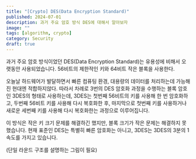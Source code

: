 ```yaml
---
title: "[Crypto] DES(Data Encryption Standard)"
published: 2024-07-01
description: 과거 주요 암호 방식 DES에 대해서 알아보자
image: ""
tags: [algorithm, crypto]
category: Security
draft: true
---
```


과거 주요 암호 방식이었던 DES(Data Encryption Standard)는 유용성에 비해서 오랫동안 사용되었습니다.
56비트의 제한적인 키와 64비트 작은 블록을 사용한다.

오늘날 하드웨어가 발달하면서 빠른 컴퓨팅 환경, 대용량의 데이터를 처리하는데 가능해진 현대엔 적합하지않다.
따라서 차례로 3번의 DES 암호화 과정을 수행하는 블록 암호인 3DES의 형태로 사용하는데, 3DES는 첫번째 56비트의 키를 사용해 한 번
암호화하고, 두번째 56비트 키를 사용해 다시 복호화한 후, 마지막으로 첫번째 키를 사용하거나 새로운 세번째 키를 사용해 다시 복호화한는 과정으로 이루어집니다.

이 방식은 작은 키 크기 문제를 해결하긴 했지만, 블록 크기가 작은 문제는 해결하지 못했습니다. 현재 표준인 DES는 특별히 빠른 암호화는 아니고, 3DES는 3DES의  3분의 1속도를 가지고 있습니다.


(단일 라운드 구조를 설명하는 그림이 필요)
